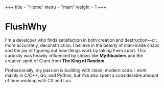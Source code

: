 +++
title = "Home"
menu = "main"
weight = 1
+++

# FlushWhy 
I'm a developer who finds satisfaction in both creation and destruction—or, more accurately, deconstruction. I believe in the beauty of man-made chaos and the joy of figuring out how things work by taking them apart. This curiosity was heavily influenced by shows like **Mythbusters** and the creative spirit of Grant from **The King of Random**.

Professionally, my passion is building with clean, modern code. I work mainly in C/C++, Go, and Python, but I've also spent a considerable amount of time working with C# and Lua.
